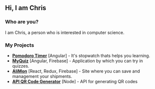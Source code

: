 ## Hi, I am Chris

### Who are you?
I am Chris, a person who is interested in computer science.

### My Projects
- **[Pomodoro Timer](https://github.com/kkolcz/angular-pomodoro-timer)** [Angular] - It's stopwatch thats helps you learning.
- **[MyQuiz](https://github.com/kkolcz/angular-quiz-app)** [Angular, Firebase] - Application by which you can try in quizzes.
- **[AliMon](https://github.com/kkolcz/reactjs-alimon)** [React, Redux, Firebase] - Site where you can save and management your shipments.
- **[API QR Code Generator](https://github.com/kkolcz/node_api_qr_code_generator)** [Node] - API for generating QR codes
